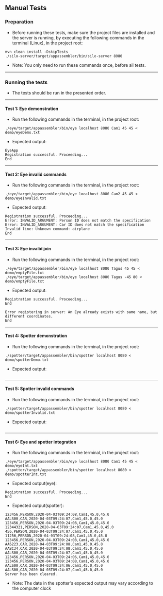 ## Manual Tests

### Preparation

* Before running these tests, make sure the project files are installed and the server is running, by executing the following commands in the terminal (Linux), in the project root:
```
mvn clean install -DskipTests
./silo-server/target/appassembler/bin/silo-server 8080
```
* Note: You only need to run these commands once, before all tests.


---

### Running the tests
* The tests should be run in the presented order.

---

#### Test 1: Eye demonstration
* Run the following commands in the terminal, in the project root:
```
./eye/target/appassembler/bin/eye localhost 8080 Cam1 45 45 < demo/eyeDemo.txt
```
* Expected output:
```
EyeApp
Registration successful. Proceeding...
End
```

---
#### Test 2: Eye invalid commands
* Run the following commands in the terminal, in the project root:
```
./eye/target/appassembler/bin/eye localhost 8080 Cam2 45 45 < demo/eyeInvalid.txt
```
* Expected output:
```
Registration successful. Proceeding...
Error: INVALID_ARGUMENT: Person ID does not match the specification
Error: INVALID_ARGUMENT: Car ID does not match the specification
Invalid line: Unknown command: airplane
End
```

---


#### Test 3: Eye invalid join
* Run the following commands in the terminal, in the project root:
```
./eye/target/appassembler/bin/eye localhost 8080 Tagus 45 45 < demo/emptyFile.txt
./eye/target/appassembler/bin/eye localhost 8080 Tagus -45 80 < demo/emptyFile.txt
```
* Expected output:
```
Registration successful. Proceeding...
End

Error registering in server: An Eye already exists with same name, but different coordinates.
End
```
---

#### Test 4: Spotter demonstration
* Run the following commands in the terminal, in the project root:
```
./spotter/target/appassembler/bin/spotter localhost 8080 < demo/spotterDemo.txt
```
* Expected output:
```
```

---

#### Test 5: Spotter invalid commands
* Run the following commands in the terminal, in the project root:
```
./spotter/target/appassembler/bin/spotter localhost 8080 < demo/spotterInvalid.txt
```
* Expected output:
```
```

---

#### Test 6: Eye and spotter integration
* Run the following commands in the terminal, in the project root:
```
./eye/target/appassembler/bin/eye localhost 8080 Cam1 45 45 < demo/eyeInt.txt
./spotter/target/appassembler/bin/spotter localhost 8080 < demo/spotterInt.txt
```
* Expected output(eye):
```
Registration successful. Proceeding...
End
```
* Expected output(spotter):
```
123456,PERSON,2020-04-03T09:24:08,Cam1,45.0,45.0
AALS00,CAR,2020-04-03T09:24:07,Cam1,45.0,45.0
123456,PERSON,2020-04-03T09:24:08,Cam1,45.0,45.0
12344321,PERSON,2020-04-03T09:24:07,Cam1,45.0,45.0
456,PERSON,2020-04-03T09:24:07,Cam1,45.0,45.0
11256,PERSON,2020-04-03T09:24:08,Cam1,45.0,45.0
123456,PERSON,2020-04-03T09:24:08,Cam1,45.0,45.0
AA6223,CAR,2020-04-03T09:24:08,Cam1,45.0,45.0
AABC34,CAR,2020-04-03T09:24:08,Cam1,45.0,45.0
AALS00,CAR,2020-04-03T09:24:07,Cam1,45.0,45.0
123456,PERSON,2020-04-03T09:24:06,Cam1,45.0,45.0
123456,PERSON,2020-04-03T09:24:08,Cam1,45.0,45.0
AALS00,CAR,2020-04-03T09:24:06,Cam1,45.0,45.0
AALS00,CAR,2020-04-03T09:24:07,Cam1,45.0,45.0
Server has been cleared.
```
* Note: The date in the spotter's expected output may vary according to the computer clock

